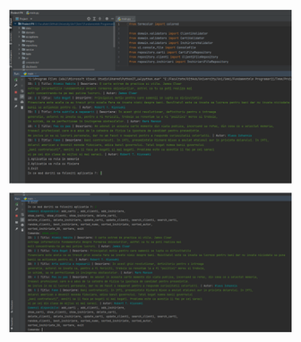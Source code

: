 ![1.png](https://github.com/Leonard1403/University/blob/master/An1/Sem1/Fundamentele%20Programarii/Teme/Proiect%20P4/images/1.png)

![2.png](https://github.com/Leonard1403/University/blob/master/An1/Sem1/Fundamentele%20Programarii/Teme/Proiect%20P4/images/2.png)
